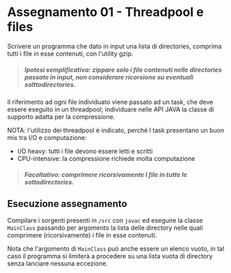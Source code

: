 # Assegnamento 01 - Threadpool e files

Scrivere un programma che dato in input una lista di directories, comprima tutti i file in esse contenuti, con l'utility gzip.

> ##### Ipotesi semplificativa: zippare solo i file contenuti nelle directories passate in input, non considerare ricorsione su eventuali soIttodirectories.

Il riferimento ad ogni file individuato viene passato ad un task, che deve essere eseguito in un threadpool; individuare nelle API JAVA la classe di supporto adatta per la compressione.

NOTA: l'utilizzo dei threadpool è indicato, perchè I task presentano un buon mix tra I/O e computazione:
* I/O heavy: tutti i file devono essere letti e scritti
* CPU-intensive: la compressione richiede molta computazione

> ##### Facoltativo: comprimere ricorsivamente I file in tutte le sottodirectories.




## Esecuzione assegnamento

Compilare i sorgenti presenti in `/src` con `javac` ed eseguire la classe `MainClass` passando per argomento la lista delle directory nelle quali comprimere (ricorsivamente) i file in esse contenuti.

Nota che l'argomento di `MainClass` può anche essere un elenco vuoto, in tal caso il programma si limiterà a procedere su una lista vuota di directory senza lanciare nessuna eccezione.